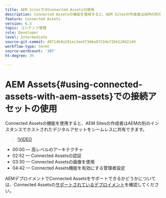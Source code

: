 ```yaml
---
title: AEM SitesでのConnected Assetsの使用
description: Connected Assetsの機能を使用すると、AEM Sitesの作成者はAEMの別のインスタンスでホストされたデジタルアセットをシームレスに共有できます。
feature: Connected Assets
version: 6.5
topic: コンテンツ管理
role: Developer
level: Intermediate
source-git-commit: d9714b9a291ec3ee5f3dba9723de72bb120d2149
workflow-type: tm+mt
source-wordcount: '107'
ht-degree: 3%

---
```



# AEM Assets{#using-connected-assets-with-aem-assets}での接続アセットの使用

Connected Assetsの機能を使用すると、AEM Sitesの作成者はAEMの別のインスタンスでホストされたデジタルアセットをシームレスに共有できます。

>[!VIDEO](https://video.tv.adobe.com/v/26060?quality=12&learn=on)

* 00:00 — 高レベルのアーキテクチャ
* 02:52 — Connected Assetsの認証
* 03:30 — Connected Assetsの画像を使用
* 04:42 — Connected Assets機能を有効にする管理者設定

AEMデプロイメントでConnected Assetsをサポートできるかどうかについては、Connected Assetsの[サポートされているデプロイメント](https://docs.adobe.com/content/help/en/experience-manager-65/assets/using/use-assets-across-connected-assets-instances.html#prerequisites)を確認してください。